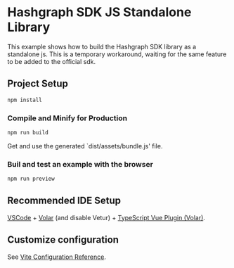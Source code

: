# Hashgraph SDK JS Standalone Library

This example shows how to build the Hashgraph SDK library as a standalone js.
This is a temporary workaround, waiting for the same feature to be added to the official sdk.

## Project Setup

```sh
npm install
```

### Compile and Minify for Production

```sh
npm run build
```

Get and use the generated `dist/assets/bundle.js' file.

### Buil and test an example with the browser

```sh
npm run preview
```

## Recommended IDE Setup

[VSCode](https://code.visualstudio.com/) + [Volar](https://marketplace.visualstudio.com/items?itemName=Vue.volar) (and disable Vetur) + [TypeScript Vue Plugin (Volar)](https://marketplace.visualstudio.com/items?itemName=Vue.vscode-typescript-vue-plugin).

## Customize configuration

See [Vite Configuration Reference](https://vitejs.dev/config/).